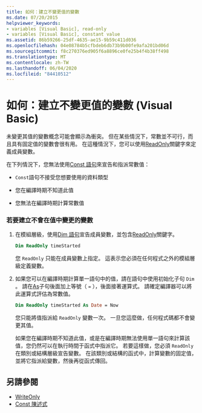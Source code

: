 ```yaml
---
title: 如何：建立不變更值的變數
ms.date: 07/20/2015
helpviewer_keywords:
- variables [Visual Basic], read-only
- variables [Visual Basic], constant value
ms.assetid: 86b59266-25df-4635-ae15-9b59c411d036
ms.openlocfilehash: 04e08784b5cfbdeb6db73b9b00fe9afa201bd06d
ms.sourcegitcommit: f8c270376ed905f6a8896ce0fe25b4f4b38ff498
ms.translationtype: MT
ms.contentlocale: zh-TW
ms.lasthandoff: 06/04/2020
ms.locfileid: "84410512"
---
```

# <a name="how-to-create-a-variable-that-does-not-change-in-value-visual-basic"></a>如何：建立不變更值的變數 (Visual Basic)

未變更其值的變數概念可能會顯示為衝突。 但在某些情況下，常數並不可行，而且具有固定值的變數會很有用。 在這種情況下，您可以使用[ReadOnly](../../../language-reference/modifiers/readonly.md)關鍵字來定義成員變數。

在下列情況下，您無法使用[Const 語句](../../../language-reference/statements/const-statement.md)來宣告和指派常數值：

- `Const`語句不接受您想要使用的資料類型

- 您在編譯時期不知道此值

- 您無法在編譯時期計算常數值

### <a name="to-create-a-variable-that-does-not-change-in-value"></a>若要建立不會在值中變更的變數

1. 在模組層級，使用[Dim 語句](../../../language-reference/statements/dim-statement.md)宣告成員變數，並包含[ReadOnly](../../../language-reference/modifiers/readonly.md)關鍵字。

    ```vb
    Dim ReadOnly timeStarted
    ```

    您 `ReadOnly` 只能在成員變數上指定。 這表示您必須在任何程式之外的模組層級定義變數。

2. 如果您可以在編譯時期計算單一語句中的值，請在語句中使用初始化子句 `Dim` 。 請在[As](../../../language-reference/statements/as-clause.md)子句後面加上等號（ `=` ），後面接著運算式。 請確定編譯器可以將此運算式評估為常數值。

    ```vb
    Dim ReadOnly timeStarted As Date = Now
    ```

    您只能將值指派給 `ReadOnly` 變數一次。 一旦您這麼做，任何程式碼都不會變更其值。

    如果您在編譯時期不知道此值，或是在編譯時期無法使用單一語句來計算該值，您仍然可以在執行時間于函式中指派它。 若要這樣做，您必須 `ReadOnly` 在類別或結構層級宣告變數。 在該類別或結構的函式中，計算變數的固定值，並將它指派給變數，然後再從函式傳回。

## <a name="see-also"></a>另請參閱

- [WriteOnly](../../../language-reference/modifiers/writeonly.md)
- [Const 陳述式](../../../language-reference/statements/const-statement.md)
